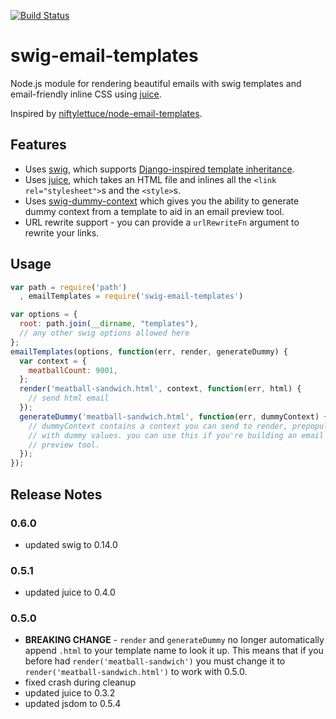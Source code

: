 [![Build Status](https://travis-ci.org/superjoe30/swig-email-templates.png?branch=master)](https://travis-ci.org/superjoe30/swig-email-templates)
# swig-email-templates

Node.js module for rendering beautiful emails with swig templates and
email-friendly inline CSS using [juice](https://github.com/LearnBoost/juice).

Inspired by [niftylettuce/node-email-templates](https://github.com/niftylettuce/node-email-templates).

## Features

 * Uses [swig](https://github.com/paularmstrong/swig/), which supports
   [Django-inspired template inheritance](https://docs.djangoproject.com/en/dev/topics/templates/#template-inheritance).
 * Uses [juice](https://github.com/LearnBoost/juice), which takes an HTML
   file and inlines all the `<link rel="stylesheet">`s and the `<style>`s.
 * Uses [swig-dummy-context](https://github.com/superjoe30/swig-dummy-context)
   which gives you the ability to generate dummy context from a template to
   aid in an email preview tool.
 * URL rewrite support - you can provide a `urlRewriteFn` argument to rewrite
   your links.

## Usage

```js
var path = require('path')
  , emailTemplates = require('swig-email-templates')

var options = {
  root: path.join(__dirname, "templates"),
  // any other swig options allowed here
};
emailTemplates(options, function(err, render, generateDummy) {
  var context = {
    meatballCount: 9001,
  };
  render('meatball-sandwich.html', context, function(err, html) {
    // send html email
  });
  generateDummy('meatball-sandwich.html', function(err, dummyContext) {
    // dummyContext contains a context you can send to render, prepopulated
    // with dummy values. you can use this if you're building an email
    // preview tool.
  });
});
```

## Release Notes

### 0.6.0

 * updated swig to 0.14.0

### 0.5.1

 * updated juice to 0.4.0

### 0.5.0

 * **BREAKING CHANGE** - `render` and `generateDummy` no longer automatically append
   `.html` to your template name to look it up. This means that if you before had
   `render('meatball-sandwich')` you must change it to
   `render('meatball-sandwich.html')` to work with 0.5.0.
 * fixed crash during cleanup
 * updated juice to 0.3.2
 * updated jsdom to 0.5.4
